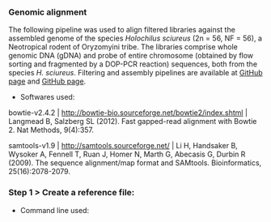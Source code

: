 ### Genomic alignment

The following pipeline was used to align filtered libraries against the assembled genome of the species *Holochilus sciureus* (2n = 56, NF = 56), a Neotropical rodent of Oryzomyini tribe. The libraries comprise whole genomic DNA (gDNA) and probe of entire chromosome (obtained by flow sorting and fragmented by a DOP-PCR reaction) sequences, both from the species *H. sciureus*. Filtering and assembly pipelines are available at [GitHub page](https://github.com/MoreiraCN/Filtering_Illumina_sequences) and [GitHub page](https://github.com/MoreiraCN/Assembling_Illumina_sequences).

- Softwares used:

bowtie-v2.4.2 | http://bowtie-bio.sourceforge.net/bowtie2/index.shtml | Langmead B, Salzberg SL (2012). Fast gapped-read alignment with Bowtie 2. Nat Methods, 9(4):357.

samtools-v1.9 | http://samtools.sourceforge.net/ | Li H, Handsaker B, Wysoker A, Fennell T, Ruan J, Homer N, Marth G, Abecasis G, Durbin R (2009). The sequence alignment/map format and SAMtools. Bioinformatics, 25(16):2078-2079.

### Step 1 > Create a reference file:

- Command line used:
